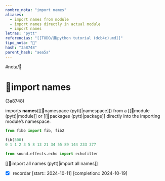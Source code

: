 ```yaml
---
nombre_nota: "import names"
aliases:
  - import names from module
  - import names directly in actual module
  - import names
letras: "pytt"
referencias: "[[TODO/🏛️python tutorial (dcb4c).md]]"
tipo_nota: "📑"
hash: "3a8748"
parent_hash: "aea5a"
---
```


#nota/📑

# 📑import names
<div class="hash">(3a8748)</div>


imports __names__([[📑namespace (pytt)|namespace]]) from a [[📑module (pytt)|module]] or [[📑packages (pytt)|package]] directly into the importing module’s namespace.

```python
from fibo import fib, fib2

fib(500)
0 1 1 2 3 5 8 13 21 34 55 89 144 233 377
```

```python
from sound.effects.echo import echofilter
```

[[📑import all names (pytt)|import all names]] 

- [x] recordar  [start:: 2024-10-11]  [completion:: 2024-10-19]